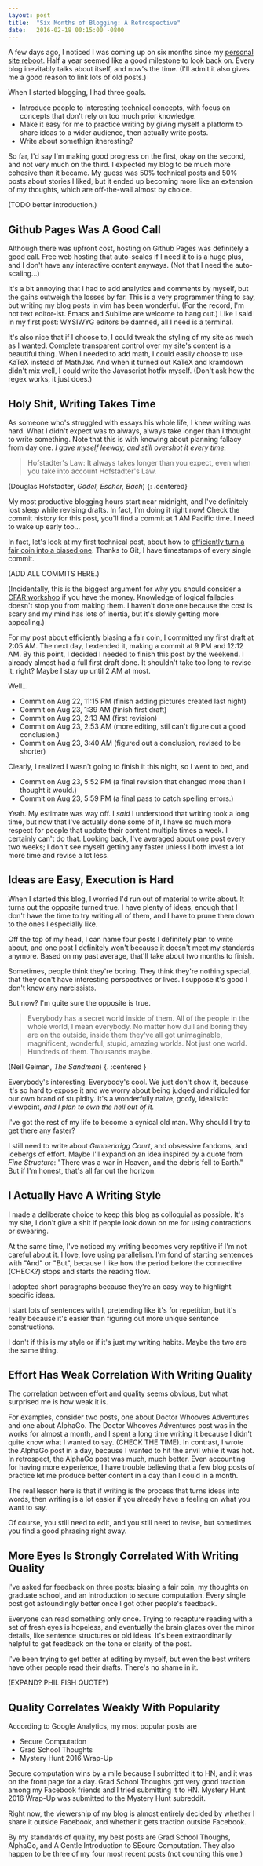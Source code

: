 ```yaml
---
layout: post
title:  "Six Months of Blogging: A Retrospective"
date:   2016-02-18 00:15:00 -0800
---
```


A few days ago, I noticed I was coming up on six months since my
[personal site reboot](http://www.alexirpan.com/2015/08/18/hello-world-again.html).
Half a year seemed like a good milestone to look back on.
Every blog inevitably talks about itself, and now's the time.
(I'll admit it also gives me a good reason to link lots of old posts.)

When I started blogging, I had three goals.

* Introduce people to interesting technical concepts, with focus on concepts that
don't rely on too much prior knowledge.
* Make it easy for me to practice writing by giving myself a platform to share
ideas to a wider audience, then actually write posts.
* Write about somethign itneresting?

So far, I'd say I'm making good progress on the first, okay on the second, and
not very much on the third. I expected my blog to be much more cohesive than
it became. My guess was 50% technical posts and 50% posts about stories I liked,
but it ended up becoming more like an extension of my thoughts, which are
off-the-wall almost by choice.

(TODO better introduction.)


Github Pages Was A Good Call
------------------------------------------------------------------------------

Although there was upfront cost, hosting on Github Pages was definitely a good
call. Free web hosting that auto-scales if I need it to is a huge plus, and I
don't have any interactive content anyways. (Not that I need the auto-scaling...)

It's a bit annoying that I had to add analytics and comments by myself,
but the gains outweigh the losses by far. This is a very programmer thing to
say, but writing my blog posts in vim has been wonderful. (For the record,
I'm not text editor-ist. Emacs and Sublime are welcome to hang out.)
Like I said in my first post: WYSIWYG editors be damned, all I need is a
terminal.

It's also nice that if I choose to, I could tweak the styling of my site
as much as I wanted. Complete transparent control over my site's content is
a beautiful thing. When I needed to add math, I could easily choose to use
KaTeX instead of MathJax. And when it turned out KaTeX and kramdown didn't
mix well, I could write the Javascript hotfix myself.
(Don't ask how the regex works, it just does.)



Holy Shit, Writing Takes Time
------------------------------------------------------------------------------

As someone who's struggled with essays his whole life, I knew writing was hard.
What I didn't expect was to always, always take longer than I thought to
write something. Note that this is with knowing about planning fallacy from
day one. *I gave myself leeway, and still overshot it every time.*

> Hofstadter's Law: It always takes longer than you expect, even when you take into account Hofstadter's Law.

(Douglas Hofstadter, *Gödel, Escher, Bach*)
{: .centered}

My most productive blogging hours start near midnight, and I've definitely
lost sleep while revising drafts. In fact, I'm doing it right now! Check
the commit history for this post, you'll find a commit at 1 AM Pacific time. I need
to wake up early too...

In fact, let's look at my first technical post, about how to [efficiently turn a
fair coin into a biased one](http://www.alexirpan.com/2015/08/23/simulating-a-biased-coin-with-a-fair-one.html).
Thanks to Git, I have timestamps of every single commit.

(ADD ALL COMMITS HERE.)



(Incidentally, this is the biggest argument for why you should consider
a [CFAR workshop](http://rationality.org/workshops/) if you have the money.
Knowledge of logical fallacies doesn't
stop you from making them. I haven't done one because the cost is scary and my
mind has lots of inertia, but it's slowly getting more appealing.)

For my post about efficiently biasing a fair coin, I committed my first draft
at 2:05 AM. The next day, I extended it, making a commit at 9 PM and 12:12 AM.
By this point, I decided I needed to finish this post by the weekend. I already
almost had a full first draft done. It shouldn't take too long to revise it, right?
Maybe I stay up until 2 AM at most.

Well...

* Commit on Aug 22, 11:15 PM (finish adding pictures created last night)
* Commit on Aug 23, 1:39 AM (finish first draft)
* Commit on Aug 23, 2:13 AM (first revision)
* Commit on Aug 23, 2:53 AM (more editing, stil can't figure out a good conclusion.)
* Commit on Aug 23, 3:40 AM (figured out a conclusion, revised to be shorter)

Clearly, I realized I wasn't going to finish it this night, so I went to bed, and

* Commit on Aug 23, 5:52 PM (a final revision that changed more than I thought it would.)
* Commit on Aug 23, 5:59 PM (a final pass to catch spelling errors.)

Yeah. My estimate was way off. I *said* I understood that writing took a long time,
but now that I've actually done some of it, I have so much more respect for people
that update their content multiple times a week. I certainly can't do that.
Looking back, I've averaged about one post every two weeks; I don't see myself
getting any faster unless I both invest a lot more time and revise a lot less.


Ideas are Easy, Execution is Hard
-------------------------------------------------------------------------------

When I started this blog, I worried I'd run out of material to write about.
It turns out the opposite turned true. I have plenty of ideas, enough that I
don't have the time to try writing all of them, and I have to prune them down
to the ones I especially like.

Off the top of my head, I can name four posts I definitely plan to write about,
and one post I definitely won't because it doesn't meet my standards anymore.
Based on my past average, that'll take about two months to finish.

Sometimes, people think they're boring. They think they're nothing special, that
they don't have interesting perspectives or lives. I suppose it's good I don't
know any narcissists.

But now? I'm quite sure the opposite is true.

> Everybody has a secret world inside of them. All of the
> people in the whole world, I mean everybody. No matter how dull and boring they
> are on the outside, inside them they've all got unimaginable, magnificent,
> wonderful, stupid, amazing worlds. Not just one world. Hundreds of them.
> Thousands maybe.

(Neil Geiman, *The Sandman*)
{. :centered }

Everybody's interesting. Everybody's cool. We just don't show it, because it's
so hard to expose it and we worry about being judged and ridiculed for our
own brand of stupidity. It's a wonderfully naive, goofy, idealistic viewpoint,
*and I plan to own the hell out of it.*

I've got the rest of my life to become a cynical old man. Why should I try
to get there any faster?

I still need to write about *Gunnerkrigg Court*, and obsessive fandoms, and
icebergs of effort. Maybe I'll expand on an idea inspired by a quote from
*Fine Structure*: "There was a war in Heaven, and the debris fell to Earth."
But if I'm honest, that's all far out the horizon.


I Actually Have A Writing Style
-------------------------------------------------------------------------------

I made a deliberate choice to keep this blog as colloquial as possible. It's
my site, I don't give a shit if people look down on me for using contractions
or swearing.

At the same time, I've noticed my writing becomes very reptitive if I'm not careful
about it. I love, love using parallelism. I'm fond of starting sentences with
"And" or "But", because I like how the period before the connective (CHECK?)
stops and starts the reading flow.

I adopted short paragraphs because they're an easy way to highlight specific
ideas.

I start lots of sentences with I, pretending like it's for repetition, but
it's really because it's easier than figuring out more unique sentence
constructions.

I don't if this is my style or if it's just my writing habits. Maybe the two
are the same thing.


Effort Has Weak Correlation With Writing Quality
-------------------------------------------------------------------------------

The correlation between effort and quality seems obvious, but what surprised
me is how weak it is.

For examples, consider two posts, one about Doctor Whooves Adventures and one
about AlphaGo. The Doctor Whooves Adventures post was in the works for almost
a month, and I spent a long time writing it because I didn't quite know what
I wanted to say. (CHECK THE TIME). In contrast, I wrote the AlphaGo post in a day,
because I wanted to hit the anvil while it was hot. In retrospect, the AlphaGo
post was much, much better. Even accounting for having more experience, I have
trouble believing that a few blog posts of practice let me produce better
content in a day than I could in a month.

The real lesson here is that if writing is the process that turns ideas into
words, then writing is a lot easier if you already have a feeling on what
you want to say.

Of course, you still need to edit, and you still need to revise, but sometimes
you find a good phrasing right away.


More Eyes Is Strongly Correlated With Writing Quality
------------------------------------------------------------------------------

I've asked for feedback on three posts: biasing a fair coin, my thoughts on
graduate school, and an introduction to secure computation. Every single
post got astoundingly better once I got other people's feedback.

Everyone can read something only once. Trying to recapture reading with a set
of fresh eyes is hopeless, and eventually the brain glazes over the minor details,
like sentence structures or old ideas. It's been extraordinarily helpful to
get feedback on the tone or clarity of the post.

I've been trying to get better at editing by myself, but even the best writers
have other people read their drafts. There's no shame in it.

(EXPAND? PHIL FISH QUOTE?)


Quality Correlates Weakly With Popularity
------------------------------------------------------------------------------

According to Google Analytics, my most popular posts are

* Secure Computation
* Grad School Thoughts
* Mystery Hunt 2016 Wrap-Up

Secure computation wins by a mile because I submitted it to HN, and it was
on the front page for a day. Grad School Thoughts got very good traction
among my Facebook friends and I tried submitting it to HN. Mystery Hunt 2016 Wrap-Up
was submitted to the Mystery Hunt subreddit.

Right now, the viewership of my blog is almost entirely decided by whether I
share it outside Facebook, and whether it gets traction outside Facebook.

By my standards of quality, my best posts are Grad School Thoughs, AlphaGo,
and A Gentle Introduction to SEcure Computation. They also happen to be three
of my four most recent posts (not counting this one.)



